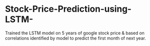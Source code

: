 # Stock-Price-Prediction-using-LSTM-

Trained the LSTM model on 5 years of google stock price & based on correlations identified by model to predict the first month of next year.
